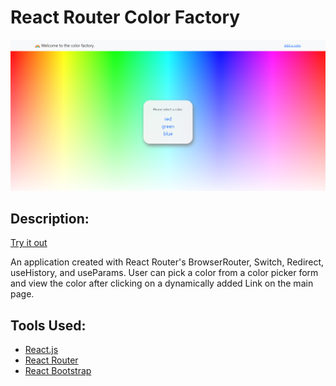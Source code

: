 # React Router Color Factory 

<img src='./public/color-factory.png' alt=''>

## Description: 

[Try it out](https://pasha-log.github.io/colors)

An application created with React Router's BrowserRouter, Switch, Redirect, useHistory, and useParams. User can pick a color from a color picker form and view the color after clicking on a dynamically added Link on the main page. 

## Tools Used: 

* [React.js](https://reactjs.org/)
* [React Router](https://reactrouter.com/en/6.6.2/start/overview#feature-overview)
* [React Bootstrap](https://react-bootstrap.netlify.app/getting-started/introduction/)
